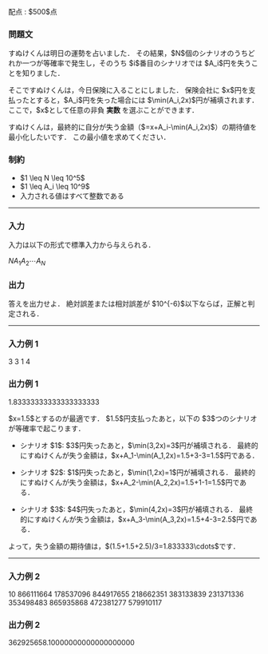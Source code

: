 
<div>

<span>

<span>

<p>
配点 : $500$点
</p>

<div>

<section>

### **問題文**

<p>
すぬけくんは明日の運勢を占いました．
その結果，$N$個のシナリオのうちどれか一つが等確率で発生し，そのうち $i$番目のシナリオでは $A_i$円を失うことを知りました．
</p>

<p>
そこですぬけくんは，今日保険に入ることにしました．
保険会社に $x$円を支払ったとすると，$A_i$円を失った場合には $\min(A_i,2x)$円が補填されます．
ここで，$x$として任意の非負
<strong>
実数
</strong>
を選ぶことができます．
</p>

<p>
すぬけくんは，最終的に自分が失う金額（$=x+A_i-\min(A_i,2x)$）の期待値を最小化したいです．
この最小値を求めてください．
</p>

</section>

</div>

<div>

<section>

### **制約**

<ul>

<li>
$1 \leq N \leq 10^5$
</li>

<li>
$1 \leq A_i \leq 10^9$
</li>

<li>
入力される値はすべて整数である
</li>

</ul>

</section>

</div>

---

<div>

<div>

<section>

### **入力**

<p>
入力は以下の形式で標準入力から与えられる．
</p>

<div>

$N$$A_1$$A_2$$\cdots$$A_N$
</div>

</section>

</div>

<div>

<section>

### **出力**

<p>
答えを出力せよ．
絶対誤差または相対誤差が $10^{-6}$以下ならば，正解と判定される．
</p>

</section>

</div>

</div>

---

<div>

<section>

### **入力例 1**

<div>

3
3 1 4

</div>

</section>

</div>

<div>

<section>

### **出力例 1**

<div>

1.83333333333333333333

</div>

<p>
$x=1.5$とするのが最適です．
$1.5$円支払ったあと，以下の $3$つのシナリオが等確率で起こります．
</p>

<ul>

<li>

<p>
シナリオ $1$: $3$円失ったあと，$\min(3,2x)=3$円が補填される．
最終的にすぬけくんが失う金額は，$x+A_1-\min(A_1,2x)=1.5+3-3=1.5$円である．
</p>

</li>

<li>

<p>
シナリオ $2$: $1$円失ったあと，$\min(1,2x)=1$円が補填される．
最終的にすぬけくんが失う金額は，$x+A_2-\min(A_2,2x)=1.5+1-1=1.5$円である．
</p>

</li>

<li>

<p>
シナリオ $3$: $4$円失ったあと，$\min(4,2x)=3$円が補填される．
最終的にすぬけくんが失う金額は，$x+A_3-\min(A_3,2x)=1.5+4-3=2.5$円である．
</p>

</li>

</ul>

<p>
よって，失う金額の期待値は，$(1.5+1.5+2.5)/3=1.833333\cdots$です．
</p>

</section>

</div>

---

<div>

<section>

### **入力例 2**

<div>

10
866111664 178537096 844917655 218662351 383133839 231371336 353498483 865935868 472381277 579910117

</div>

</section>

</div>

<div>

<section>

### **出力例 2**

<div>

362925658.10000000000000000000

</div>

</section>

</div>

</span>

</span>

</div>
